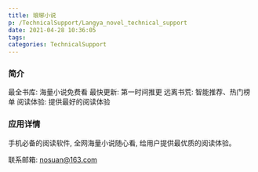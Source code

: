 ```yaml
---
title: 琅琊小说
p: /TechnicalSupport/Langya_novel_technical_support
date: 2021-04-28 10:36:05
tags:
categories: TechnicalSupport
---
```


### 简介

最全书库: 海量小说免费看
最快更新: 第一时间推更
远离书荒: 智能推荐、热门榜单
阅读体验: 提供最好的阅读体验

### 应用详情

手机必备的阅读软件, 全网海量小说随心看, 给用户提供最优质的阅读体验。

联系邮箱: nosuan@163.com